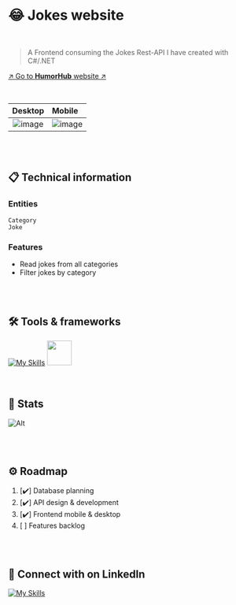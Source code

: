 # 😂 Jokes website
<br>

> A Frontend consuming the Jokes Rest-API I have created with C#/.NET

[↗️ Go to **HumorHub** website ↗️](https://humorhub-api.vercel.app/)

<br>
 
Desktop                     |  Mobile                      |
:--------------------------:|:-----------------------------|
| ![image](https://github.com/meloryayala/humorHub-api/assets/79602378/9b387873-9aaf-456d-8521-615d2fccefe4)  |  ![image](https://github.com/meloryayala/humorHub-api/assets/79602378/e470c180-ba6b-4e40-ba6a-15451a23031a) |  

<br> <br>
## 📋 Technical information

### Entities

`Category` <br>
`Joke` <br>      

### Features
* Read jokes from all categories
* Filter jokes by category

<br> <br>

## 🛠️ Tools & frameworks

[![My Skills](https://skillicons.dev/icons?i=ts,nextjs,tailwind,cs,dotnet)](https://skillicons.dev) <img src="https://github.com/meloryayala/humorHub-api/assets/79602378/55e130e0-9ab2-4348-99d8-d635df162b91" width="50px">
<br><br><br>

## 🚦 Stats

![Alt](https://repobeats.axiom.co/api/embed/c99d47639ece51a30fa5101a5b2ab290b20433af.svg "Repobeats analytics image")


<br> <br>


## ⚙️ Roadmap

1. [✔️] Database planning
2. [✔️] API design & development
3. [✔️] Frontend mobile & desktop
4. [   ] Features backlog

<br> <br>

## 🔌 Connect with on LinkedIn

[![My Skills](https://skillicons.dev/icons?i=linkedin)](https://www.linkedin.com/in/melory-ayala/)

<br> <br>

